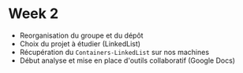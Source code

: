 # Week 2

-   Reorganisation du groupe et du dépôt
-   Choix du projet à étudier (LinkedList)
-   Récupération du `Containers-LinkedList` sur nos machines
-   Début analyse et mise en place d'outils collaboratif (Google Docs)
